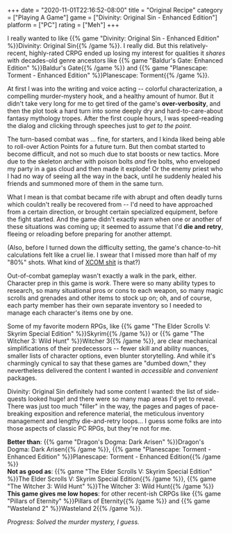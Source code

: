 +++
date = "2020-11-01T22:16:52-08:00"
title = "Original Recipe"
category = ["Playing A Game"]
game = ["Divinity: Original Sin - Enhanced Edition"]
platform = ["PC"]
rating = ["Meh"]
+++

I really wanted to like {{% game "Divinity: Original Sin - Enhanced Edition" %}}Divinity: Original Sin{{% /game %}}.  I really did.  But this relatively-recent, highly-rated CRPG ended up losing my interest for qualities it <i>shares</i> with decades-old genre ancestors like {{% game "Baldur's Gate: Enhanced Edition" %}}Baldur's Gate{{% /game %}} and {{% game "Planescape: Torment - Enhanced Edition" %}}Planescape: Torment{{% /game %}}.

At first I was into the writing and voice acting -- colorful characterization, a compelling murder-mystery hook, and a healthy amount of humor.  But it didn't take very long for me to get tired of the game's <b>over-verbosity</b>, and then the plot took a hard turn into some deeply dry and hard-to-care-about fantasy mythology tropes.  After the first couple hours, I was speed-reading the dialog and clicking through speeches just to <i>get to the point</i>.

The turn-based combat was ... fine, for starters, and I kinda liked being able to roll-over Action Points for a future turn.  But then combat started to become difficult, and not so much due to stat boosts or new tactics.  More due to the skeleton archer with poison bolts <i>and</i> fire bolts, who enveloped my party in a gas cloud and then made it explode!  Or the enemy priest who I had no way of seeing all the way in the back, until he suddenly healed his friends and summoned more of them in the same turn.

What I mean is that combat became rife with abrupt and often deadly turns which couldn't really be recovered from -- I'd need to have approached from a certain direction, or brought certain specialized equipment, before the fight started.  And the game didn't exactly warn when one or another of these situations was coming up; it seemed to assume that I'd <b>die and retry</b>, fleeing or reloading before preparing for another attempt.

(Also, before I turned down the difficulty setting, the game's chance-to-hit calculations felt like a cruel lie.  I swear that I missed more than half of my "80%" shots.  What kind of <a href="https://knowyourmeme.com/photos/1078995-x-com">XCOM shit</a> is that?)

Out-of-combat gameplay wasn't exactly a walk in the park, either.  Character prep in this game is <i>work</i>.  There were so many ability types to research, so many situational pros or cons to each weapon, so many magic scrolls and grenades and other items to stock up on; oh, and of course, each party member has their own separate inventory so I needed to manage each character's items one by one.

Some of my favorite modern RPGs, like {{% game "The Elder Scrolls V: Skyrim Special Edition" %}}Skyrim{{% /game %}} or {{% game "The Witcher 3: Wild Hunt" %}}Witcher 3{{% /game %}}, are clear mechanical simplifications of their predecessors -- fewer skill and ability nuances, smaller lists of character options, even blunter storytelling.  And while it's charmingly cynical to say that these games are "dumbed down," they nevertheless delivered the content I wanted in <i>accessible</i> and <i>convenient</i> packages.

Divinity: Original Sin definitely had some content I wanted: the list of side-quests looked huge! and there were so many map areas I'd yet to reveal.  There was just too much "filler" in the way, the pages and pages of pace-breaking exposition and reference material, the meticulous inventory management and lengthy die-and-retry loops... I guess some folks are into those aspects of classic PC RPGs, but they're not for me.

<b>Better than</b>: {{% game "Dragon's Dogma: Dark Arisen" %}}Dragon's Dogma: Dark Arisen{{% /game %}}, {{% game "Planescape: Torment - Enhanced Edition" %}}Planescape: Torment - Enhanced Edition{{% /game %}}  
<b>Not as good as</b>: {{% game "The Elder Scrolls V: Skyrim Special Edition" %}}The Elder Scrolls V: Skyrim Special Edition{{% /game %}}, {{% game "The Witcher 3: Wild Hunt" %}}The Witcher 3: Wild Hunt{{% /game %}}  
<b>This game gives me low hopes</b>: for other recent-ish CRPGs like {{% game "Pillars of Eternity" %}}Pillars of Eternity{{% /game %}} and {{% game "Wasteland 2" %}}Wasteland 2{{% /game %}}.

<i>Progress: Solved the murder mystery, I guess.</i>
